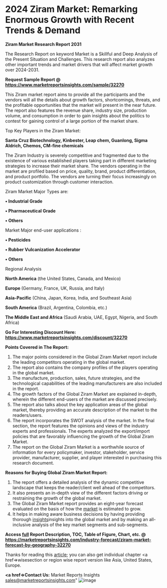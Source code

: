 # 2024 Ziram Market: Remarking Enormous Growth with Recent Trends & Demand

<strong>Ziram Market Research Report 2031</strong>

The Research Report on keyword Market is a Skillful and Deep Analysis of the Present Situation and Challenges. This research report also analyzes other important trends and market drivers that will affect market growth over 2024-2031.

<strong>Request Sample Report @ <a href=https://www.marketreportsinsights.com/sample/32270>https://www.marketreportsinsights.com/sample/32270</a></strong>

This Ziram market report aims to provide all the participants and the vendors will all the details about growth factors, shortcomings, threats, and the profitable opportunities that the market will present in the near future. The report also features the revenue share, industry size, production volume, and consumption in order to gain insights about the politics to contest for gaining control of a large portion of the market share.

Top Key Players in the Ziram Market:

<strong>Santa Cruz Biotechnology, Kinbester, Leap chem, Guanlong, Sigma Aldrich, Chemos, CM-fine chemicals</strong>

The Ziram Industry is severely competitive and fragmented due to the existence of various established players taking part in different marketing strategies to increase their market share. The vendors operating in the market are profiled based on price, quality, brand, product differentiation, and product portfolio. The vendors are turning their focus increasingly on product customization through customer interaction.

Ziram Market Major Types are:

<strong>• Industrial Grade

• Pharmaceutical Grade

• Others</strong>

Market Major end-user applications :

<strong>• Pesticides

• Rubber Vulcanization Accelerator

• Others</strong>

Regional Analysis

</u><strong><b>North America</b></strong> (the United States, Canada, and Mexico)

<strong><b>Europe </b></strong>(Germany, France, UK, Russia, and Italy)

<strong><b>Asia-Pacific</b></strong> (China, Japan, Korea, India, and Southeast Asia)

<strong><b>South America</b></strong> (Brazil, Argentina, Colombia, etc.)

<strong><b>The Middle East and Africa</b></strong> (Saudi Arabia, UAE, Egypt, Nigeria, and South Africa)

<strong>Go For Interesting Discount Here: <a href=https://www.marketreportsinsights.com/discount/32270>https://www.marketreportsinsights.com/discount/32270</a></strong>

<strong>Points Covered in The Report:</strong>
<ol>
  <li>The major points considered in the Global Ziram Market report include the leading competitors operating in the global market.</li>
  <li>The report also contains the company profiles of the players operating in the global market.</li>
  <li>The manufacture, production, sales, future strategies, and the technological capabilities of the leading manufacturers are also included in the report.</li>
  <li>The growth factors of the Global Ziram Market are explained in-depth, wherein the different end-users of the market are discussed precisely.</li>
  <li>The report also talks about the key application areas of the global market, thereby providing an accurate description of the market to the readers/users.</li>
  <li>The report incorporates the SWOT analysis of the market. In the final section, the report features the opinions and views of the industry experts and professionals. The experts analyzed the export/import policies that are favorably influencing the growth of the Global Ziram Market.</li>
  <li>The report on the Global Ziram Market is a worthwhile source of information for every policymaker, investor, stakeholder, service provider, manufacturer, supplier, and player interested in purchasing this research document.</li>
</ol>
<strong>Reasons for Buying Global Ziram Market Report:</strong>
<ol>
  <li>The report offers a detailed analysis of the dynamic competitive landscape that keeps the reader/client well ahead of the competitors.</li>
  <li>It also presents an in-depth view of the different factors driving or restraining the growth of the global market.</li>
  <li>The Global Ziram Market report provides an eight-year forecast evaluated on the basis of how the <a href=>market</a> is estimated to grow.</li>
  <li>It helps in making aware business decisions by having providing thorough <a href=>insights</a>insights into the global market and by making an all-inclusive analysis of the key market segments and sub-segments.</li>
</ol>
<strong>Access <a href=>full</a> Report Description, TOC, Table of Figure, Chart, etc. @ <a href=https://marketreportsinsights.com/industry-forecast/ziram-market-forecast-by-geography-32270>https://marketreportsinsights.com/industry-forecast/ziram-market-forecast-by-geography-32270</a></strong>

Thanks for reading this <a href=SACHIN>article</a>; you can also get individual chapter <a href=>wise</a>section or region wise report version like Asia, United States, Europe.

<strong><a href=>Contact Us:</a></strong>
Market Reports Insights
sales@marketreportsinsights.com"
![image](https://github.com/Soheiyo/Market-Reports-Insights/assets/158296807/563a6e4d-cda1-44b0-9327-a0a566ec8dc6)
